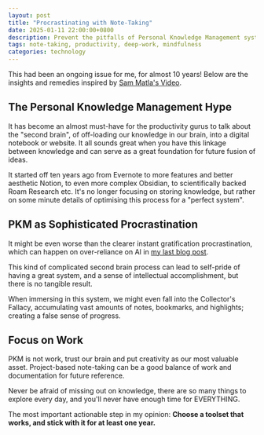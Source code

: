 ```yaml
---
layout: post
title: "Procrastinating with Note-Taking"
date: 2025-01-11 22:00:00+0800
description: Prevent the pitfalls of Personal Knowledge Management system, or a so-called "second brain".
tags: note-taking, productivity, deep-work, mindfulness
categories: technology
---
```


This had been an ongoing issue for me, for almost 10 years! Below are the insights and remedies inspired by [Sam Matla's Video](https://www.youtube.com/watch?v=baKCC2uTbRc).

## The Personal Knowledge Management Hype

It has become an almost must-have for the productivity gurus to talk about the "second brain", of off-loading our knowledge in our brain, into a digital notebook or website. It all sounds great when you have this linkage between knowledge and can serve as a great foundation for future fusion of ideas.

It started off ten years ago from Evernote to more features and better aesthetic Notion, to even more complex Obsidian, to scientifically backed Roam Research etc. It's no longer focusing on storing knowledge, but rather on some minute details of optimising this process for a "perfect system".

## PKM as Sophisticated Procrastination

It might be even worse than the clearer instant gratification procrastination, which can happen on over-reliance on AI in [my last blog post](https://leekaize.com/blog/2024/procrastinating-with-ai/).

This kind of complicated second brain process can lead to self-pride of having a great system, and a sense of intellectual accomplishment, but there is no tangible result.

When immersing in this system, we might even fall into the Collector's Fallacy, accumulating vast amounts of notes, bookmarks, and highlights; creating a false sense of progress.

## Focus on Work

PKM is not work, trust our brain and put creativity as our most valuable asset. Project-based note-taking can be a good balance of work and documentation for future reference.

Never be afraid of missing out on knowledge, there are so many things to explore every day, and you'll never have enough time for EVERYTHING.

The most important actionable step in my opinion: **Choose a toolset that works, and stick with it for at least one year.**
